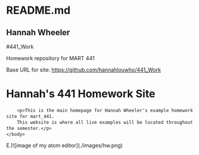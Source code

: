 # README.md
## Hannah Wheeler

#441_Work

Homework repository for MART 441

Base URL for site:
https://github.com/hannahlouwho/441_Work
<!DOCTYPE html>
<html>
    <head>
        <title>Hannah's 441 Site</title>
    </head>
    <body>
        <h1>Hannah's 441 Homework Site</h1>

        <p>This is the main homepage for Hannah Wheeler's example homework site for mart_441.
        This website is where all live examples will be located throughout the semester.</p>
    </body>
</html>
<p>E.)![image of my atom editor](./images/hw.png) </p>
